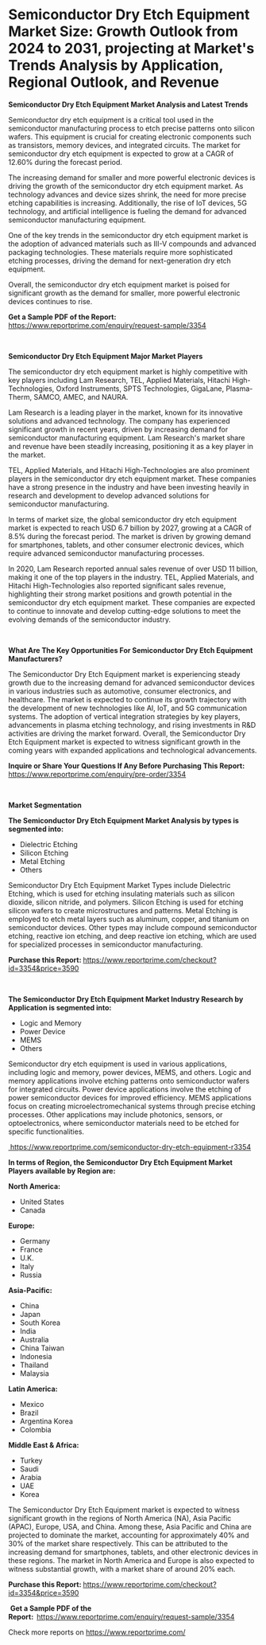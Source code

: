 <p><h1>Semiconductor Dry Etch Equipment Market Size: Growth Outlook from 2024 to 2031, projecting at Market's Trends Analysis by Application, Regional Outlook, and Revenue</h1></p><p><strong>Semiconductor Dry Etch Equipment Market Analysis and Latest Trends</strong></p>
<p><p>Semiconductor dry etch equipment is a critical tool used in the semiconductor manufacturing process to etch precise patterns onto silicon wafers. This equipment is crucial for creating electronic components such as transistors, memory devices, and integrated circuits. The market for semiconductor dry etch equipment is expected to grow at a CAGR of 12.60% during the forecast period.</p><p>The increasing demand for smaller and more powerful electronic devices is driving the growth of the semiconductor dry etch equipment market. As technology advances and device sizes shrink, the need for more precise etching capabilities is increasing. Additionally, the rise of IoT devices, 5G technology, and artificial intelligence is fueling the demand for advanced semiconductor manufacturing equipment.</p><p>One of the key trends in the semiconductor dry etch equipment market is the adoption of advanced materials such as III-V compounds and advanced packaging technologies. These materials require more sophisticated etching processes, driving the demand for next-generation dry etch equipment.</p><p>Overall, the semiconductor dry etch equipment market is poised for significant growth as the demand for smaller, more powerful electronic devices continues to rise.</p></p>
<p><strong>Get a Sample PDF of the Report:&nbsp;</strong> <a href="https://www.reportprime.com/enquiry/request-sample/3354">https://www.reportprime.com/enquiry/request-sample/3354</a></p>
<p>&nbsp;</p>
<p><strong>Semiconductor Dry Etch Equipment Major Market Players</strong></p>
<p><p>The semiconductor dry etch equipment market is highly competitive with key players including Lam Research, TEL, Applied Materials, Hitachi High-Technologies, Oxford Instruments, SPTS Technologies, GigaLane, Plasma-Therm, SAMCO, AMEC, and NAURA. </p><p>Lam Research is a leading player in the market, known for its innovative solutions and advanced technology. The company has experienced significant growth in recent years, driven by increasing demand for semiconductor manufacturing equipment. Lam Research's market share and revenue have been steadily increasing, positioning it as a key player in the market.</p><p>TEL, Applied Materials, and Hitachi High-Technologies are also prominent players in the semiconductor dry etch equipment market. These companies have a strong presence in the industry and have been investing heavily in research and development to develop advanced solutions for semiconductor manufacturing.</p><p>In terms of market size, the global semiconductor dry etch equipment market is expected to reach USD 6.7 billion by 2027, growing at a CAGR of 8.5% during the forecast period. The market is driven by growing demand for smartphones, tablets, and other consumer electronic devices, which require advanced semiconductor manufacturing processes.</p><p>In 2020, Lam Research reported annual sales revenue of over USD 11 billion, making it one of the top players in the industry. TEL, Applied Materials, and Hitachi High-Technologies also reported significant sales revenue, highlighting their strong market positions and growth potential in the semiconductor dry etch equipment market. These companies are expected to continue to innovate and develop cutting-edge solutions to meet the evolving demands of the semiconductor industry.</p></p>
<p>&nbsp;</p>
<p><strong>What Are The Key Opportunities For Semiconductor Dry Etch Equipment Manufacturers?</strong></p>
<p><p>The Semiconductor Dry Etch Equipment market is experiencing steady growth due to the increasing demand for advanced semiconductor devices in various industries such as automotive, consumer electronics, and healthcare. The market is expected to continue its growth trajectory with the development of new technologies like AI, IoT, and 5G communication systems. The adoption of vertical integration strategies by key players, advancements in plasma etching technology, and rising investments in R&D activities are driving the market forward. Overall, the Semiconductor Dry Etch Equipment market is expected to witness significant growth in the coming years with expanded applications and technological advancements.</p></p>
<p><strong>Inquire or Share Your Questions If Any Before Purchasing This Report:</strong> <a href="https://www.reportprime.com/enquiry/pre-order/3354">https://www.reportprime.com/enquiry/pre-order/3354</a></p>
<p>&nbsp;</p>
<p><strong>Market Segmentation</strong></p>
<p><strong>The Semiconductor Dry Etch Equipment Market Analysis by types is segmented into:</strong></p>
<p><ul><li>Dielectric Etching</li><li>Silicon Etching</li><li>Metal Etching</li><li>Others</li></ul></p>
<p><p>Semiconductor Dry Etch Equipment Market Types include Dielectric Etching, which is used for etching insulating materials such as silicon dioxide, silicon nitride, and polymers. Silicon Etching is used for etching silicon wafers to create microstructures and patterns. Metal Etching is employed to etch metal layers such as aluminum, copper, and titanium on semiconductor devices. Other types may include compound semiconductor etching, reactive ion etching, and deep reactive ion etching, which are used for specialized processes in semiconductor manufacturing.</p></p>
<p><strong>Purchase this Report:&nbsp;</strong><a href="https://www.reportprime.com/checkout?id=3354&price=3590">https://www.reportprime.com/checkout?id=3354&price=3590</a></p>
<p>&nbsp;</p>
<p><strong>The Semiconductor Dry Etch Equipment Market Industry Research by Application is segmented into:</strong></p>
<p><ul><li>Logic and Memory</li><li>Power Device</li><li>MEMS</li><li>Others</li></ul></p>
<p><p>Semiconductor dry etch equipment is used in various applications, including logic and memory, power devices, MEMS, and others. Logic and memory applications involve etching patterns onto semiconductor wafers for integrated circuits. Power device applications involve the etching of power semiconductor devices for improved efficiency. MEMS applications focus on creating microelectromechanical systems through precise etching processes. Other applications may include photonics, sensors, or optoelectronics, where semiconductor materials need to be etched for specific functionalities.</p></p>
<p><a href="https://www.reportprime.com/semiconductor-dry-etch-equipment-r3354">&nbsp;https://www.reportprime.com/semiconductor-dry-etch-equipment-r3354</a></p>
<p><strong>In terms of Region, the Semiconductor Dry Etch Equipment Market Players available by Region are:</strong></p>
<p>
    <p> <strong> North America: </strong>
        <ul>
            <li>United States</li>
            <li>Canada</li>
        </ul>
        </p> 
    <p> <strong> Europe: </strong>
        <ul>
            <li>Germany</li>
            <li>France</li>
            <li>U.K.</li>
            <li>Italy</li>
            <li>Russia</li>
        </ul>
        </p> 
    <p> <strong> Asia-Pacific: </strong>
        <ul>
            <li>China</li>
            <li>Japan</li>
            <li>South Korea</li>
            <li>India</li>
            <li>Australia</li>
            <li>China Taiwan</li>
            <li>Indonesia</li>
            <li>Thailand</li>
            <li>Malaysia</li>
        </ul>
        </p> 
    <p> <strong> Latin America: </strong>
        <ul>
            <li>Mexico</li>
            <li>Brazil</li>
            <li>Argentina Korea</li>
            <li>Colombia</li>
        </ul>
        </p> 
    <p> <strong> Middle East & Africa: </strong>
        <ul>
            <li>Turkey</li>
            <li>Saudi</li>
            <li>Arabia</li>
            <li>UAE</li>
            <li>Korea</li>
        </ul>
    </p>
    </p>
<p><p>The Semiconductor Dry Etch Equipment market is expected to witness significant growth in the regions of North America (NA), Asia Pacific (APAC), Europe, USA, and China. Among these, Asia Pacific and China are projected to dominate the market, accounting for approximately 40% and 30% of the market share respectively. This can be attributed to the increasing demand for smartphones, tablets, and other electronic devices in these regions. The market in North America and Europe is also expected to witness substantial growth, with a market share of around 20% each.</p></p>
<p><strong>Purchase this Report: </strong><a href="https://www.reportprime.com/checkout?id=3354&price=3590">https://www.reportprime.com/checkout?id=3354&price=3590</a></p>
<p>&nbsp;<strong>Get a Sample PDF of the Report:&nbsp;&nbsp;</strong><a href="https://www.reportprime.com/enquiry/request-sample/3354">https://www.reportprime.com/enquiry/request-sample/3354</a></p>
<p><strong></strong></p>
<p>Check more reports on <a href="https://www.reportprime.com/">https://www.reportprime.com/</a></p>